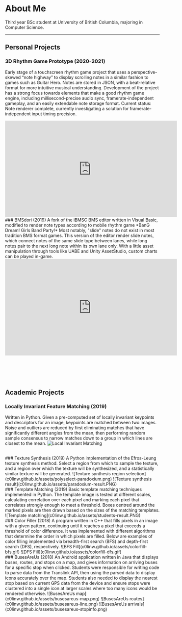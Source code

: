 # About Me

Third year BSc student at University of British Columbia, majoring in Computer Science.

---

## Personal Projects

### 3D Rhythm Game Prototype (2020-2021)
Early stage of a touchscreen rhythm game project that uses a perspective-skewed “note highway” to display scrolling notes in a similar fashion to games such as Guitar Hero. Notes are stored in JSON, with a beat-relative format for more intuitive musical understanding. 
Development of the project has a strong focus towards elements that make a good rhythm game engine, including millisecond-precise audio sync, framerate-independent gameplay, and an easily extendable note storage format.
Current status: Note renderer complete, currently investigating a solution for framerate-independent input timing precision.
  <iframe width="560" height="315" src="https://www.youtube.com/embed/9o4hZQ7glgA" frameborder="0" allow="accelerometer; autoplay; clipboard-write; encrypted-media; gyroscope; picture-in-picture" allowfullscreen></iframe>

<br/>
### BMSdori (2019)
A fork of the iBMSC BMS editor written in Visual Basic, modified to render note types according to mobile rhythm game *BanG Dream! Girls Band Party!*  
Most notably, "slide" notes do not exist in most tradition BMS format games. This version of the editor render slide notes, which connect notes of the same slide type between lanes, while long notes pair to the next long note within its own lane only.  
With a little asset manipulation through tools like UABE and Unity AssetStudio, custom charts can be played in-game.  
  <iframe width="560" height="315" src="https://www.youtube.com/embed/0eTcIp8PGuo" frameborder="0" allow="accelerometer; autoplay; encrypted-media; gyroscope; picture-in-picture" allowfullscreen></iframe>

<br/><br/>
---


## Academic Projects

### Locally Invariant Feature Matching (2019)
Written in Python. Given a pre-computed set of locally invariant keypoints and descriptors for an image, keypoints are matched between two images.  
Noise and outliers are reduced by first eliminating matches that have significantly different angles from the mean, then performing random sample consensus to narrow matches down to a group in which lines are closest to the mean.
![Local Invariant Matching](c0linw.github.io/assets/localinvariant.PNG)

<br/>
### Texture Synthesis (2019)
A Python implementation of the Efros-Leung texture synthesis method. Select a region from which to sample the texture, and a region over which the texture will be synthesized, and a statistically similar texture will be generated.  
![Texture synthesis region selection](c0linw.github.io/assets/polyselect-paradoxium.png)
![Texture synthesis result](c0linw.github.io/assets/paradoxium-result.PNG)

<br/>
### Template Matching (2019)
Basic template matching techniques implemented in Python. The template image is tested at different scales, calculating correlation over each pixel and marking each pixel that correlates strongly enough to meet a threshold. Boxes centred around the marked pixels are then drawn based on the sizes of the matching templates.
![Template matching](c0linw.github.io/assets/students-result.PNG)

<br/>
### Color Filler (2018)
A program written in C++ that fills pixels in an image with a given pattern, continuing until it reaches a pixel that exceeds a threshold of color difference. It was implemented with different algorithms that determine the order in which pixels are filled. Below are examples of color filling implemented via breadth-first search (BFS) and depth-first search (DFS), respectively.
![BFS Fill](c0linw.github.io/assets/colorfill-bfs.gif)
![DFS Fill](c0linw.github.io/assets/colorfill-dfs.gif)

<br/>
### BusesAreUs (2018)
An Android application written in Java that displays buses, routes, and stops on a map, and gives information on arriving buses for a specific stop when clicked. Students were responsible for writing code to parse data from the Translink API, then using the parsed data to display icons accurately over the map. Students also needed to display the nearest stop based on current GPS data from the device and ensure stops were clustered into a single icon at larger scales where too many icons would be rendered otherwise.
![BusesAreUs map](c0linw.github.io/assets/busesareus-map.png)
![BusesAreUs routes](c0linw.github.io/assets/busesareus-line.png)
![BusesAreUs arrivals](c0linw.github.io/assets/busesareus-stopinfo.png)

<br/><br/>
---

